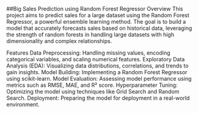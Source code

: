 ##Big Sales Prediction using Random Forest Regressor
Overview
This project aims to predict sales for a large dataset using the Random Forest Regressor, a powerful ensemble learning method. The goal is to build a model that accurately forecasts sales based on historical data, leveraging the strength of random forests in handling large datasets with high dimensionality and complex relationships.

Features
Data Preprocessing: Handling missing values, encoding categorical variables, and scaling numerical features.
Exploratory Data Analysis (EDA): Visualizing data distributions, correlations, and trends to gain insights.
Model Building: Implementing a Random Forest Regressor using scikit-learn.
Model Evaluation: Assessing model performance using metrics such as RMSE, MAE, and R² score.
Hyperparameter Tuning: Optimizing the model using techniques like Grid Search and Random Search.
Deployment: Preparing the model for deployment in a real-world environment.
